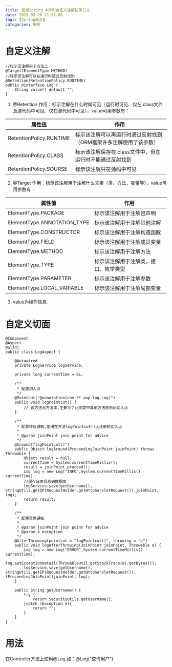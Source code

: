 ```yaml
---
title: 使用Spring AOP和自定义注解记录日志
date: 2019-03-26 21:57:00
tags: [Spring集合]
categories: 编程
---
```


# 自定义注解

```
//标示该注解用于方法上
@Target(ElementType.METHOD)
//标示该注解可以在运行时通过反射找到
@Retention(RetentionPolicy.RUNTIME)
public @interface Log {
	String value() default "";
}
```
1. @Retention
   作用：标示注解在什么时候可见（运行时可见、仅在.class文件及源代码中可见、仅在源代码中可见），value可用参数有：


| **属性值**     |   **作用**   |
| ---- | ---- |
|RetentionPolicy.RUNTIME   |标示该注解可以再运行时通过反射找到（ORM框架许多注解使用了该参数）      |
|RetentionPolicy.CLASS   |标示该注解保存在.class文件中，但在运行时不能通过反射找到      |
|RetentionPolicy.SOURSE|标示该注解只在源码中可见              |


2. @Target
   作用：标示该注解用于注解什么元素（类、方法、变量等），value可用参数有：


| **属性值**                      | **作用**                             |
| --------------------------- | ------------------------------------ |
| ElementType.PACKAGE         | 标示该注解用于注解包声明             |
| ElementType.ANNOTATION_TYPE | 标示该注解用于注解其他注解           |
| ElementType.CONSTRUCTOR     | 标示该注解用于注解构造函数           |
| ElementType.FIELD           | 标示该注解用于注解成员变量           |
| ElementType.METHOD          | 标示该注解用于注解方法               |
| ElementType.TYPE            | 标示该注解用于注解类，接口，枚举类型 |
| ElementType.PARAMETER       | 标示该注解用于注解参数               |
| ElementType.LOCAL_VARIABLE  | 标示该注解用于注解局部变量           |

3. value为操作信息

# 自定义切面
```
@Component
@Aspect
@Slf4j
public class LogAspect {

    @Autowired
    private LogService logService;

    private long currentTime = 0L;

    /**
     * 配置切入点
     */
    @Pointcut("@annotation(com.**.aop.log.Log)")
    public void logPointcut() {
        // 该方法无方法体,主要为了让同类中其他方法使用此切入点
    }

    /**
     * 配置环绕通知,使用在方法logPointcut()上注册的切入点
     *
     * @param joinPoint join point for advice
     */
    @Around("logPointcut()")
    public Object logAround(ProceedingJoinPoint joinPoint) throws Throwable {
        Object result = null;
        currentTime = System.currentTimeMillis();
        result = joinPoint.proceed();
        Log log = new Log("INFO",System.currentTimeMillis() - currentTime);
        //保存日志信息到数据库
        logService.save(getUsername(), StringUtils.getIP(RequestHolder.getHttpServletRequest()),joinPoint, log);
        return result;
    }

    /**
     * 配置异常通知
     *
     * @param joinPoint join point for advice
     * @param e exception
     */
    @AfterThrowing(pointcut = "logPointcut()", throwing = "e")
    public void logAfterThrowing(JoinPoint joinPoint, Throwable e) {
        Log log = new Log("ERROR",System.currentTimeMillis() - currentTime);
        log.setExceptionDetail(ThrowableUtil.getStackTrace(e).getBytes());
        logService.save(getUsername(), StringUtils.getIP(RequestHolder.getHttpServletRequest()), (ProceedingJoinPoint)joinPoint, log);
    }

    public String getUsername() {
        try {
            return SecurityUtils.getUsername();
        }catch (Exception e){
            return "";
        }
    }
}
```

# 用法

在Controller方法上使用@Log
如：@Log("查询用户")